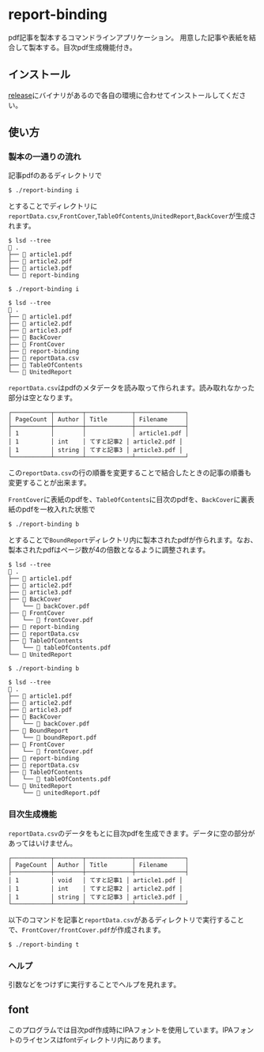 # report-binding

pdf記事を製本するコマンドラインアプリケーション。
用意した記事や表紙を結合して製本する。目次pdf生成機能付き。

## インストール
[release](https://github.com/kienn-HCl/report-binding/releases/latest)にバイナリがあるので各自の環境に合わせてインストールしてください。

## 使い方

### 製本の一通りの流れ
記事pdfのあるディレクトリで


```shell
$ ./report-binding i
```

とすることでディレクトリに`reportData.csv`,`FrontCover`,`TableOfContents`,`UnitedReport`,`BackCover`が生成されます。


```shell
$ lsd --tree
 .
├──  article1.pdf
├──  article2.pdf
├──  article3.pdf
└──  report-binding

$ ./report-binding i

$ lsd --tree
 .
├──  article1.pdf
├──  article2.pdf
├──  article3.pdf
├──  BackCover
├──  FrontCover
├──  report-binding
├──  reportData.csv
├──  TableOfContents
└──  UnitedReport

```

`reportData.csv`はpdfのメタデータを読み取って作られます。読み取れなかった部分は空となります。

```
┌───────────┬────────┬─────────────┬──────────────┐
│ PageCount │ Author │ Title       │ Filename     │
├───────────┼────────┼─────────────┼──────────────┤
│ 1         │        │             │ article1.pdf │
│ 1         │ int    │ てすと記事2 │ article2.pdf │
│ 1         │ string │ てすと記事3 │ article3.pdf │
└───────────┴────────┴─────────────┴──────────────┘
```

この`reportData.csv`の行の順番を変更することで結合したときの記事の順番も変更することが出来ます。

`FrontCover`に表紙のpdfを、`TableOfContents`に目次のpdfを、`BackCover`に裏表紙のpdfを一枚入れた状態で

```shell
$ ./report-binding b
```

とすることで`BoundReport`ディレクトリ内に製本されたpdfが作られます。なお、製本されたpdfはページ数が4の倍数となるように調整されます。

```shell
$ lsd --tree
 .
├──  article1.pdf
├──  article2.pdf
├──  article3.pdf
├──  BackCover
│   └──  backCover.pdf
├──  FrontCover
│   └──  frontCover.pdf
├──  report-binding
├──  reportData.csv
├──  TableOfContents
│   └──  tableOfContents.pdf
└──  UnitedReport

$ ./report-binding b

$ lsd --tree
 .
├──  article1.pdf
├──  article2.pdf
├──  article3.pdf
├──  BackCover
│   └──  backCover.pdf
├──  BoundReport
│   └──  boundReport.pdf
├──  FrontCover
│   └──  frontCover.pdf
├──  report-binding
├──  reportData.csv
├──  TableOfContents
│   └──  tableOfContents.pdf
└──  UnitedReport
    └──  unitedReport.pdf
```

### 目次生成機能
`reportData.csv`のデータをもとに目次pdfを生成できます。データに空の部分があってはいけません。
```
┌───────────┬────────┬─────────────┬──────────────┐
│ PageCount │ Author │ Title       │ Filename     │
├───────────┼────────┼─────────────┼──────────────┤
│ 1         │ void   │ てすと記事1 │ article1.pdf │
│ 1         │ int    │ てすと記事2 │ article2.pdf │
│ 1         │ string │ てすと記事3 │ article3.pdf │
└───────────┴────────┴─────────────┴──────────────┘
```
以下のコマンドを記事と`reportData.csv`があるディレクトリで実行することで、`FrontCover/frontCover.pdf`が作成されます。

```
$ ./report-binding t
```

### ヘルプ
引数などをつけずに実行することでヘルプを見れます。

## font
このプログラムでは目次pdf作成時にIPAフォントを使用しています。IPAフォントのライセンスはfontディレクトリ内にあります。

